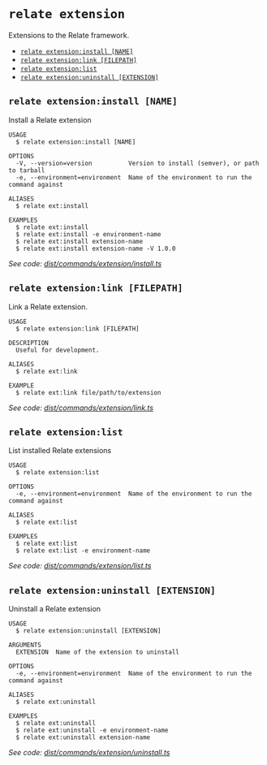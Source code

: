 `relate extension`
==================

Extensions to the Relate framework.

* [`relate extension:install [NAME]`](#relate-extensioninstall-name)
* [`relate extension:link [FILEPATH]`](#relate-extensionlink-filepath)
* [`relate extension:list`](#relate-extensionlist)
* [`relate extension:uninstall [EXTENSION]`](#relate-extensionuninstall-extension)

## `relate extension:install [NAME]`

Install a Relate extension

```
USAGE
  $ relate extension:install [NAME]

OPTIONS
  -V, --version=version          Version to install (semver), or path to tarball
  -e, --environment=environment  Name of the environment to run the command against

ALIASES
  $ relate ext:install

EXAMPLES
  $ relate ext:install
  $ relate ext:install -e environment-name
  $ relate ext:install extension-name
  $ relate ext:install extension-name -V 1.0.0
```

_See code: [dist/commands/extension/install.ts](https://github.com/neo4j-devtools/relate/blob/v1.0.3-alpha.13/packages/cli/src/commands/extension/install.ts)_

## `relate extension:link [FILEPATH]`

Link a Relate extension.

```
USAGE
  $ relate extension:link [FILEPATH]

DESCRIPTION
  Useful for development.

ALIASES
  $ relate ext:link

EXAMPLE
  $ relate ext:link file/path/to/extension
```

_See code: [dist/commands/extension/link.ts](https://github.com/neo4j-devtools/relate/blob/v1.0.3-alpha.13/packages/cli/src/commands/extension/link.ts)_

## `relate extension:list`

List installed Relate extensions

```
USAGE
  $ relate extension:list

OPTIONS
  -e, --environment=environment  Name of the environment to run the command against

ALIASES
  $ relate ext:list

EXAMPLES
  $ relate ext:list
  $ relate ext:list -e environment-name
```

_See code: [dist/commands/extension/list.ts](https://github.com/neo4j-devtools/relate/blob/v1.0.3-alpha.13/packages/cli/src/commands/extension/list.ts)_

## `relate extension:uninstall [EXTENSION]`

Uninstall a Relate extension

```
USAGE
  $ relate extension:uninstall [EXTENSION]

ARGUMENTS
  EXTENSION  Name of the extension to uninstall

OPTIONS
  -e, --environment=environment  Name of the environment to run the command against

ALIASES
  $ relate ext:uninstall

EXAMPLES
  $ relate ext:uninstall
  $ relate ext:uninstall -e environment-name
  $ relate ext:uninstall extension-name
```

_See code: [dist/commands/extension/uninstall.ts](https://github.com/neo4j-devtools/relate/blob/v1.0.3-alpha.13/packages/cli/src/commands/extension/uninstall.ts)_
